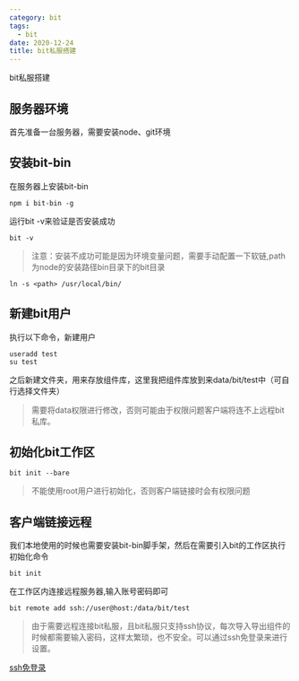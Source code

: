 ```yaml
---
category: bit
tags:
  - bit
date: 2020-12-24
title: bit私服搭建
---
```


bit私服搭建
<!-- more -->

## 服务器环境
首先准备一台服务器，需要安装node、git环境


## 安装bit-bin
在服务器上安装bit-bin
```
npm i bit-bin -g
```

运行bit -v来验证是否安装成功

```
bit -v
```

> 注意：安装不成功可能是因为环境变量问题，需要手动配置一下软链,path为node的安装路径bin目录下的bit目录
```
ln -s <path> /usr/local/bin/
```

## 新建bit用户
执行以下命令，新建用户
```
useradd test
su test
```

之后新建文件夹，用来存放组件库，这里我把组件库放到来data/bit/test中（可自行选择文件夹）

> 需要将data权限进行修改，否则可能由于权限问题客户端将连不上远程bit私库。

## 初始化bit工作区
```
bit init --bare
```

> 不能使用root用户进行初始化，否则客户端链接时会有权限问题

## 客户端链接远程
我们本地使用的时候也需要安装bit-bin脚手架，然后在需要引入bit的工作区执行初始化命令
```
bit init
```
在工作区内连接远程服务器,输入账号密码即可
```
bit remote add ssh://user@host:/data/bit/test
```

> 由于需要远程连接bit私服，且bit私服只支持ssh协议，每次导入导出组件的时候都需要输入密码，这样太繁琐，也不安全。可以通过ssh免登录来进行设置。

[ssh免登录](https://lizixin519.github.io/posts/2020/12/24/_24-linux%E5%85%8D%E5%AF%86%E7%99%BB%E9%99%86.html)


